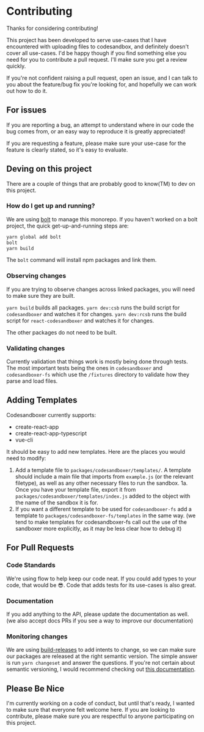 # Contributing

Thanks for considering contributing!

This project has been developed to serve use-cases that I have encountered with uploading files to codesandbox, and definitely doesn't cover all use-cases. I'd be happy though if you find something else you need for you to contribute a pull request. I'll make sure you get a review quickly.

If you're not confident raising a pull request, open an issue, and I can talk to you about the feature/bug fix you're looking for, and hopefully we can work out how to do it.

## For issues

If you are reporting a bug, an attempt to understand where in our code the bug comes from, or an easy way to reproduce it is greatly appreciated!

If you are requesting a feature, please make sure your use-case for the feature is clearly stated, so it's easy to evaluate.

## Deving on this project

There are a couple of things that are probably good to know(TM) to dev on this project.

### How do I get up and running?

We are using [bolt](https://github.com/boltpkg/bolt) to manage this monorepo. If you haven't worked on a bolt project, the quick get-up-and-running steps are:

```sh
yarn global add bolt
bolt
yarn build
```

The `bolt` command will install npm packages and link them.

### Observing changes

If you are trying to observe changes across linked packages, you will need to make sure they are built.

`yarn build` builds all packages.
`yarn dev:csb` runs the build script for `codesandboxer` and watches it for changes.
`yarn dev:rcsb` runs the build script for `react-codesandboxer` and watches it for changes.

The other packages do not need to be built.

### Validating changes

Currently validation that things work is mostly being done through tests. The most important tests being the ones in `codesandboxer` and `codesandboxer-fs` which use the `/fixtures` directory to validate how they parse and load files.

## Adding Templates

Codesandboxer currently supports:

- create-react-app
- create-react-app-typescript
- vue-cli

It should be easy to add new templates. Here are the places you would need to modify:

1. Add a template file to `packages/codesandboxer/templates/`.
    A template should include a main file that imports from `example.js` (or the relevant filetype), as well as any other necessary files to run the sandbox.
    1a. Once you have your template file, export it from `packages/codesandboxer/templates/index.js` added to the object with the name of the sandbox it is for.
2. If you want a different template to be used for `codesandboxer-fs` add a template to `packages/codesandboxer-fs/templates` in the same way. (we tend to make templates for codesandboxer-fs call out the use of the sandboxer more explicitly, as it may be less clear how to debug it)

## For Pull Requests

### Code Standards

We're using flow to help keep our code neat. If you could add types to your code, that would be 😎. Code that adds tests for its use-cases is also great.

### Documentation

If you add anything to the API, please update the documentation as well. (we also accept docs PRs if you see a way to improve our documentation)

### Monitoring changes

We are using [build-releases](https://www.npmjs.com/package/@atlaskit/build-releases) to add intents to change, so we can make sure our packages are released at the right semantic version. The simple answer is run `yarn changeset` and answer the questions. If you're not certain about semantic versioning, I would recommend checking out [this documentation](https://docs.npmjs.com/about-semantic-versioning).

## Please Be Nice

I'm currently working on a code of conduct, but until that's ready, I wanted to make sure that everyone felt welcome here. If you are looking to contribute, please make sure you are respectful to anyone participating on this project.